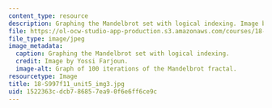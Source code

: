 ```yaml
---
content_type: resource
description: Graphing the Mandelbrot set with logical indexing. Image by Yossi Farjoun.
file: https://ol-ocw-studio-app-production.s3.amazonaws.com/courses/18-s997-introduction-to-matlab-programming-fall-2011/1522363cdcb786857ea90f6e6ff6ce9c_18-S997f11_unit5_img3.jpg
file_type: image/jpeg
image_metadata:
  caption: Graphing the Mandelbrot set with logical indexing.
  credit: Image by Yossi Farjoun.
  image-alt: Graph of 100 iterations of the Mandelbrot fractal.
resourcetype: Image
title: 18-S997f11_unit5_img3.jpg
uid: 1522363c-dcb7-8685-7ea9-0f6e6ff6ce9c
---
```

